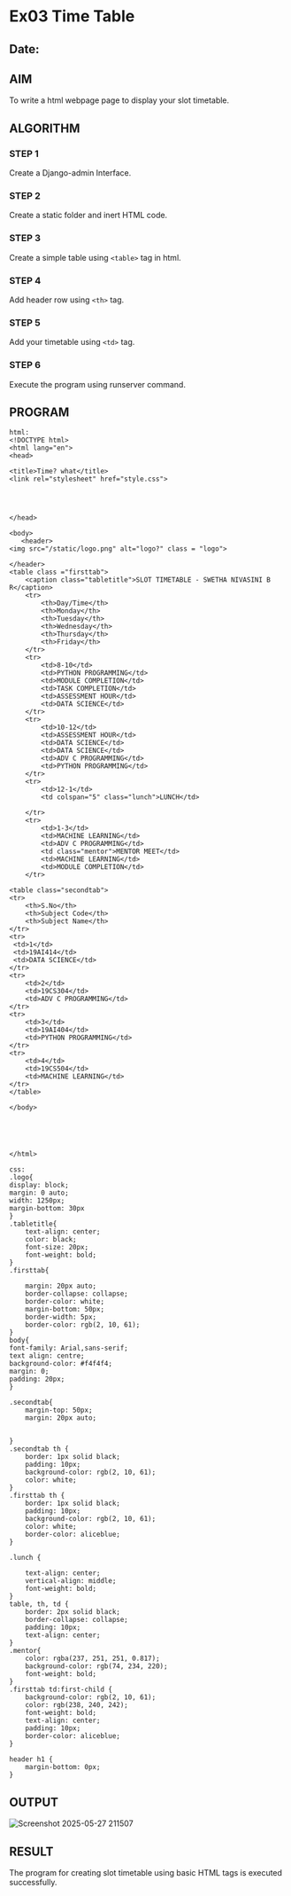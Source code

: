 # Ex03 Time Table
## Date:

## AIM
To write a html webpage page to display your slot timetable.

## ALGORITHM
### STEP 1
Create a Django-admin Interface.

### STEP 2
Create a static folder and inert HTML code.

### STEP 3
Create a simple table using ```<table>``` tag in html.

### STEP 4
Add header row using ```<th>``` tag.

### STEP 5
Add your timetable using ```<td>``` tag.

### STEP 6
Execute the program using runserver command.

## PROGRAM

```
html:
<!DOCTYPE html>
<html lang="en">
<head>

<title>Time? what</title>
<link rel="stylesheet" href="style.css"> 




</head>

<body>
   <header>
<img src="/static/logo.png" alt="logo?" class = "logo">

</header>
<table class ="firsttab">
    <caption class="tabletitle">SLOT TIMETABLE - SWETHA NIVASINI B R</caption>
    <tr>
        <th>Day/Time</th>
        <th>Monday</th>
        <th>Tuesday</th>
        <th>Wednesday</th>
        <th>Thursday</th>
        <th>Friday</th>
    </tr>
    <tr>
        <td>8-10</td>
        <td>PYTHON PROGRAMMING</td>
        <td>MODULE COMPLETION</td>
        <td>TASK COMPLETION</td>
        <td>ASSESSMENT HOUR</td>
        <td>DATA SCIENCE</td>
    </tr>
    <tr>
        <td>10-12</td>
        <td>ASSESSMENT HOUR</td>
        <td>DATA SCIENCE</td>
        <td>DATA SCIENCE</td>
        <td>ADV C PROGRAMMING</td>
        <td>PYTHON PROGRAMMING</td>
    </tr>
    <tr>
        <td>12-1</td>
        <td colspan="5" class="lunch">LUNCH</td>

    </tr>
    <tr>
        <td>1-3</td>
        <td>MACHINE LEARNING</td>
        <td>ADV C PROGRAMMING</td>
        <td class="mentor">MENTOR MEET</td>
        <td>MACHINE LEARNING</td>
        <td>MODULE COMPLETION</td>
    </tr>

<table class="secondtab">
<tr>
    <th>S.No</th>
    <th>Subject Code</th>
    <th>Subject Name</th>
</tr>
<tr>
 <td>1</td>
 <td>19AI414</td>
 <td>DATA SCIENCE</td>
</tr>
<tr>
    <td>2</td>
    <td>19CS304</td>
    <td>ADV C PROGRAMMING</td>
</tr>
<tr>
    <td>3</td>
    <td>19AI404</td>
    <td>PYTHON PROGRAMMING</td>
</tr>
<tr>
    <td>4</td>
    <td>19CS504</td>
    <td>MACHINE LEARNING</td>
</tr>
</table>

</body>





</html>

css:
.logo{
display: block;
margin: 0 auto;
width: 1250px;
margin-bottom: 30px
}
.tabletitle{
    text-align: center;
    color: black;
    font-size: 20px;
    font-weight: bold;
}
.firsttab{
    
    margin: 20px auto;
    border-collapse: collapse;
    border-color: white;
    margin-bottom: 50px;
    border-width: 5px;
    border-color: rgb(2, 10, 61);
}
body{
font-family: Arial,sans-serif;
text align: centre;
background-color: #f4f4f4;
margin: 0;
padding: 20px;
}

.secondtab{
    margin-top: 50px;
    margin: 20px auto;


}
.secondtab th {
    border: 1px solid black;
    padding: 10px;
    background-color: rgb(2, 10, 61);
    color: white;
}
.firsttab th {
    border: 1px solid black;
    padding: 10px;
    background-color: rgb(2, 10, 61);
    color: white;
    border-color: aliceblue;
}

.lunch {
    
    text-align: center;
    vertical-align: middle;
    font-weight: bold;
}
table, th, td {
    border: 2px solid black; 
    border-collapse: collapse; 
    padding: 10px; 
    text-align: center; 
}
.mentor{
    color: rgba(237, 251, 251, 0.817);
    background-color: rgb(74, 234, 220);
    font-weight: bold;
}
.firsttab td:first-child {
    background-color: rgb(2, 10, 61);
    color: rgb(238, 240, 242);
    font-weight: bold;
    text-align: center;
    padding: 10px;
    border-color: aliceblue;
}

header h1 {
    margin-bottom: 0px;
}

```


## OUTPUT


![Screenshot 2025-05-27 211507](https://github.com/user-attachments/assets/54075bff-ba8d-4682-ac8d-049958d873ca)



## RESULT
The program for creating slot timetable using basic HTML tags is executed successfully.
